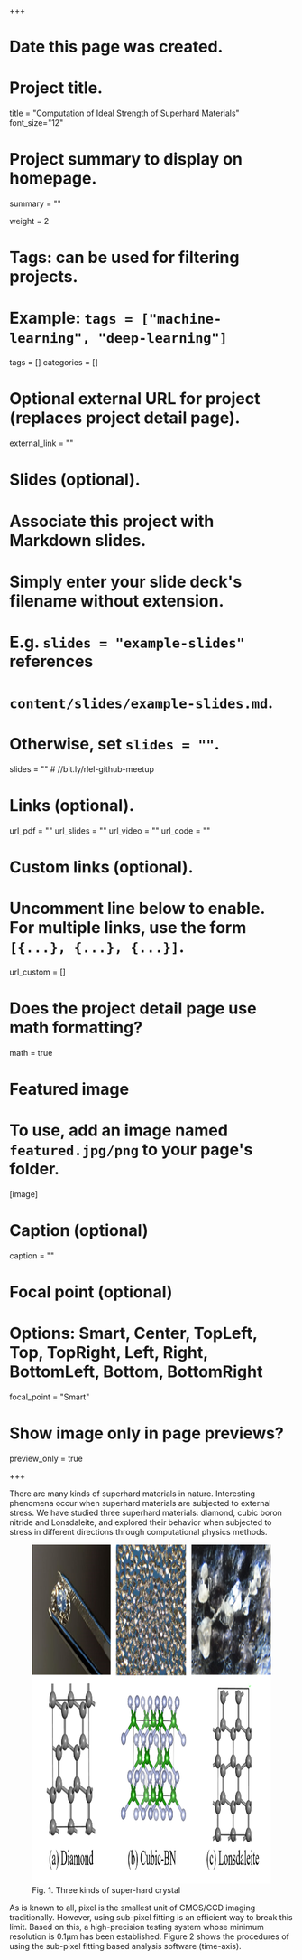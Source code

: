 +++
# Date this page was created.


# Project title.
title = "Computation of Ideal Strength of Superhard Materials"
font_size="12"

# Project summary to display on homepage.
summary = ""

weight = 2

# Tags: can be used for filtering projects.
# Example: `tags = ["machine-learning", "deep-learning"]`
tags = []
categories = []

# Optional external URL for project (replaces project detail page).
external_link = ""

# Slides (optional).
#   Associate this project with Markdown slides.
#   Simply enter your slide deck's filename without extension.
#   E.g. `slides = "example-slides"` references 
#   `content/slides/example-slides.md`.
#   Otherwise, set `slides = ""`.
slides = "" # //bit.ly/rlel-github-meetup

# Links (optional).
url_pdf = ""
url_slides = ""
url_video = ""
url_code = ""

# Custom links (optional).
#   Uncomment line below to enable. For multiple links, use the form `[{...}, {...}, {...}]`.
url_custom = []

# Does the project detail page use math formatting?
math = true

# Featured image
# To use, add an image named `featured.jpg/png` to your page's folder. 
[image]
  # Caption (optional)
  caption = ""

  # Focal point (optional)
  # Options: Smart, Center, TopLeft, Top, TopRight, Left, Right, BottomLeft, Bottom, BottomRight
  focal_point = "Smart"
  
  # Show image only in page previews?
  preview_only = true

+++
<h8 style="text-align: justify;">
  
There are many kinds of superhard materials in nature. Interesting phenomena occur when superhard materials are subjected to external stress. We have studied three superhard materials: diamond, cubic boron nitride and Lonsdaleite, and explored their behavior when subjected to stress in different directions through computational physics methods.

<figure>
 <img src="fig1.png" alt="a" width="600px" height="600px"/>
  <figcaption>
      <h10>Fig. 1. Three kinds of super-hard crystal</h10>
  </figcaption>
</figure>

As is known to all, pixel is the smallest unit of CMOS/CCD imaging traditionally. However, using sub-pixel fitting is an efficient way to break this limit. Based on this, a high-precision testing system whose minimum resolution is 0.1µm has been established. Figure 2 shows the procedures of using the sub-pixel fitting based analysis software (time-axis). 


